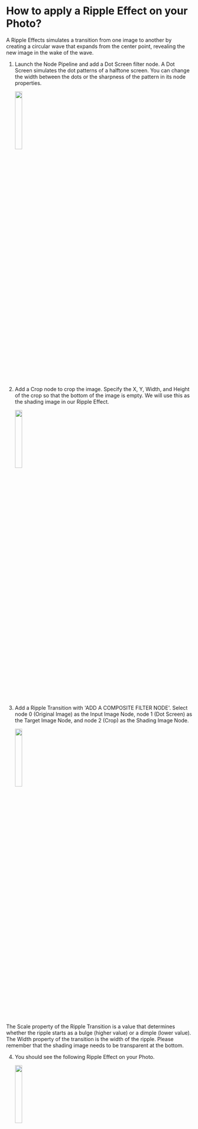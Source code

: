 # How to apply a Ripple Effect on your Photo?

A Ripple Effects simulates a transition from one image to another by creating a circular wave that expands from the center point, revealing the new image in the wake of the wave. 

1. Launch the Node Pipeline and add a Dot Screen filter node. A Dot Screen simulates the dot patterns of a halftone screen. You can change the width between the dots or the sharpness of the pattern in its node properties.

   <img src="https://user-images.githubusercontent.com/47021297/188021537-525163e3-9ad3-4f10-8cbe-dce4157facb9.jpeg" width="20%" height="20%">

2. Add a Crop node to crop the image. Specify the X, Y, Width, and Height of the crop so that the bottom of the image is empty. We will use this as the shading image in our Ripple Effect.

   <img src="https://user-images.githubusercontent.com/47021297/188021811-7e389574-4613-4cde-b2f6-2a3633c84819.jpeg" width="20%" height="20%">

3. Add a Ripple Transition with 'ADD A COMPOSITE FILTER NODE'. Select node 0 (Original Image) as the Input Image Node, node 1 (Dot Screen) as the Target Image Node, and node 2 (Crop) as the Shading Image Node.

   <img src="https://user-images.githubusercontent.com/47021297/188021935-43e42cbe-b800-4f1a-8a08-d29c22b70e5a.jpeg" width="20%" height="20%">

The Scale property of the Ripple Transition is a value that determines whether the ripple starts as a bulge (higher value) or a dimple (lower value). The Width property of the transition is the width of the ripple. Please remember that the shading image needs to be transparent at the bottom.

4. You should see the following Ripple Effect on your Photo.

   <img src="https://user-images.githubusercontent.com/47021297/188021160-a8a051d8-7d0d-467f-8bed-107f71436a6f.jpeg" width="20%" height="20%">




